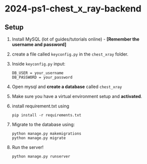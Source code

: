 # 2024-ps1-chest_x_ray-backend

## Setup
1. Install MySQL (lot of guides/tutorials online) - **[Remember the username and password]**
2. create a file called `keyconfig.py` in the `chest_xray` folder.
3. Inside `keyconfig.py` input:
    ```
    DB_USER = your_username
    DB_PASSWORD = your_password
    ```
4. Open mysql and **create a database** called `chest_xray`
5. Make sure you have a virtual environment setup and **activated**.
6. install requirement.txt using
    ```
    pip install -r requirements.txt
    ```

7. Migrate to the database using:
    ```
    python manage.py makemigrations
    python manage.py migrate
    ```

8. Run the server!
    ```
    python manage.py runserver
    ```